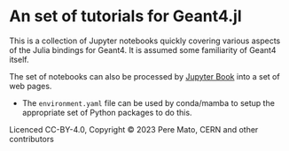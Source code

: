 # An set of tutorials for Geant4.jl

This is a collection of Jupyter notebooks quickly covering various aspects of the Julia bindings for Geant4. It is assumed some familiarity of Geant4 itself.

The set of notebooks can also be processed by [Jupyter Book](https://jupyterbook.org/en/stable/intro.html) into a set of web pages.

- The `environment.yaml` file can be used by conda/mamba to setup the appropriate set of Python packages to do this.

Licenced CC-BY-4.0, Copyright © 2023 Pere Mato, CERN and other contributors
